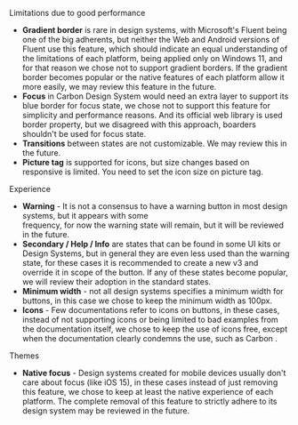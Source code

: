 Limitations due to good performance

- **Gradient border** is rare in design systems, with Microsoft's Fluent being one of the big adherents, but neither 
  the Web and Android versions of Fluent use this feature, which should indicate an equal understanding of the 
  limitations  of each platform, being applied only on Windows 11, and for that reason we chose not to support 
  gradient borders. If the gradient border becomes popular or the native features of each platform allow it more 
  easily, we may review this feature in the future.
- **Focus** in Carbon Design System would need an extra layer to support its blue border for focus state, we 
  chose not to support this feature for simplicity and performance reasons. And its official web library is used border 
  property, but we disagreed with this approach, boarders shouldn't be used for focus state.
- **Transitions** between states are not customizable. We may review this in the future.
- **Picture tag** is supported for icons, but size changes based on responsive is limited. You need to set the icon size on picture tag.

Experience

- **Warning** - It is not a consensus to have a warning button in most design systems, but it appears with some  
  frequency, for now the warning state will remain, but it will be reviewed in the future.
- **Secondary / Help / Info** are states that can be found in some UI kits or Design Systems, but in general they are 
  even less used than the warning state, for these cases it is recommended to create a new v3 and override it in 
  scope  of the button. If any of these states become popular, we will review their adoption in the standard states.
- **Minimum width** - not all design systems specifies a minimum width for buttons, in this case we chose to keep 
  the minimum width as 100px.
- **Icons** - Few documentations refer to icons on buttons, in these cases, instead of not supporting icons or being 
  limited to bad examples from the documentation itself, we chose to keep the use of icons free, except when the 
  documentation clearly condemns the use, such as Carbon .

Themes

- **Native focus** - Design systems created for mobile devices usually don't care about focus (like iOS 15), in 
  these cases instead  of just removing this feature, we chose to keep at least the native experience of each 
  platform. The complete removal of this feature to strictly adhere to its design system may be reviewed in the future.

